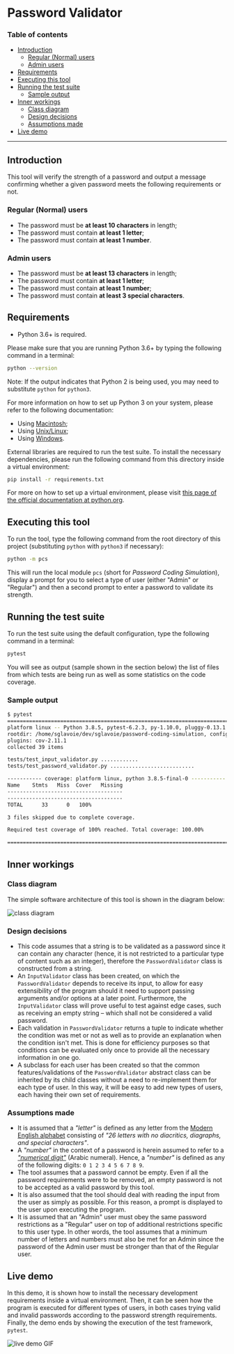 # Password Validator

### Table of contents

- [Introduction](#introduction)
  - [Regular (Normal) users](#regular-normal-users)
  - [Admin users](#admin-users)
- [Requirements](#requirements)
- [Executing this tool](#executing-this-tool)
- [Running the test suite](#running-the-test-suite)
  - [Sample output](#sample-output)
- [Inner workings](#inner-workings)
  - [Class diagram](#class-diagram)
  - [Design decisions](#design-decisions)
  - [Assumptions made](#assumptions-made)
- [Live demo](#live-demo)

---

## Introduction

This tool will verify the strength of a password and output a message confirming whether a given password meets the following requirements or not.

### Regular (Normal) users

- The password must be **at least 10 characters** in length;
- The password must contain **at least 1 letter**;
- The password must contain **at least 1 number**.

### Admin users

- The password must be **at least 13 characters** in length;
- The password must contain **at least 1 letter**;
- The password must contain **at least 1 number**;
- The password must contain **at least 3 special characters**.

## Requirements

- Python 3.6+ is required.

Please make sure that you are running Python 3.6+ by typing the following command in a terminal:

```bash
python --version
```

Note: If the output indicates that Python 2 is being used, you may need to substitute `python` for `python3`.

For more information on how to set up Python 3 on your system, please refer to the following documentation:

- Using [Macintosh](https://docs.python.org/3/using/mac.html);
- Using [Unix/Linux](https://docs.python.org/3/using/unix.html);
- Using [Windows](https://docs.python.org/3/using/windows.html).

External libraries are required to run the test suite. To install the necessary dependencies, please run the following command from this directory inside a virtual environment:

```bash
pip install -r requirements.txt
```

For more on how to set up a virtual environment, please visit [this page of the official documentation at python.org](https://docs.python.org/3/tutorial/venv.html).

## Executing this tool

To run the tool, type the following command from the root directory of this project (substituting `python` with `python3` if necessary):

```bash
python -m pcs
```

This will run the local module `pcs` (short for _Password Coding Simulation_), display a prompt for you to select a type of user (either "Admin" or "Regular") and then a second prompt to enter a password to validate its strength.

## Running the test suite

To run the test suite using the default configuration, type the following command in a terminal:

```bash
pytest
```

You will see as output (sample shown in the section below) the list of files from which tests are being run as well as some statistics on the code coverage.

### Sample output

```bash
$ pytest
======================================================================= test session starts ========================================================================
platform linux -- Python 3.8.5, pytest-6.2.3, py-1.10.0, pluggy-0.13.1
rootdir: /home/sglavoie/dev/sglavoie/password-coding-simulation, configfile: pytest.ini, testpaths: tests
plugins: cov-2.11.1
collected 39 items                                                                                                                                                 

tests/test_input_validator.py ............                                                                                                                   [ 30%]
tests/test_password_validator.py ...........................                                                                                                 [100%]

----------- coverage: platform linux, python 3.8.5-final-0 -----------
Name    Stmts   Miss  Cover   Missing
-------------------------------------
-------------------------------------
TOTAL      33      0   100%

3 files skipped due to complete coverage.

Required test coverage of 100% reached. Total coverage: 100.00%

======================================================================== 39 passed in 0.15s ========================================================================
```

## Inner workings

### Class diagram

The simple software architecture of this tool is shown in the diagram below:

![class diagram](assets/class_diagram.svg)

### Design decisions

- This code assumes that a string is to be validated as a password since it can contain any character (hence, it is not restricted to a particular type of content such as an integer), therefore the `PasswordValidator` class is constructed from a string.
- An `InputValidator` class has been created, on which the `PasswordValidator` depends to receive its input, to allow for easy extensibility of the program should it need to support passing arguments and/or options at a later point. Furthermore, the `InputValidator` class will prove useful to test against edge cases, such as receiving an empty string – which shall not be considered a valid password.
- Each validation in `PasswordValidator` returns a tuple to indicate whether the condition was met or not as well as to provide an explanation when the condition isn't met. This is done for efficiency purposes so that conditions can be evaluated only once to provide all the necessary information in one go.
- A subclass for each user has been created so that the common features/validations of the `PasswordValidator` abstract class can be inherited by its child classes without a need to re-implement them for each type of user. In this way, it will be easy to add new types of users, each having their own set of requirements.

### Assumptions made

- It is assumed that a _"letter"_ is defined as any letter from the [Modern English alphabet](https://en.wikipedia.org/wiki/English_alphabet) consisting of _"26 letters with no diacritics, diagraphs, and special characters"_.
- A _"number"_ in the context of a password is herein assumed to refer to a [_"numerical digit"_](https://en.wikipedia.org/wiki/Numerical_digit) (Arabic numeral). Hence, a _"number"_ is defined as any of the following digits: `0 1 2 3 4 5 6 7 8 9`.
- The tool assumes that a password cannot be empty. Even if all the password requirements were to be removed, an empty password is not to be accepted as a valid password by this tool.
- It is also assumed that the tool should deal with reading the input from the user as simply as possible. For this reason, a prompt is displayed to the user upon executing the program.
- It is assumed that an "Admin" user must obey the same password restrictions as a "Regular" user on top of additional restrictions specific to this user type. In other words, the tool assumes that a minimum number of letters and numbers must also be met for an Admin since the password of the Admin user must be stronger than that of the Regular user.

## Live demo

In this demo, it is shown how to install the necessary development requirements inside a virtual environment. Then, it can be seen how the program is executed for different types of users, in both cases trying valid and invalid passwords according to the password strength requirements. Finally, the demo ends by showing the execution of the test framework, `pytest`.

![live demo GIF](assets/live_demo.gif)
